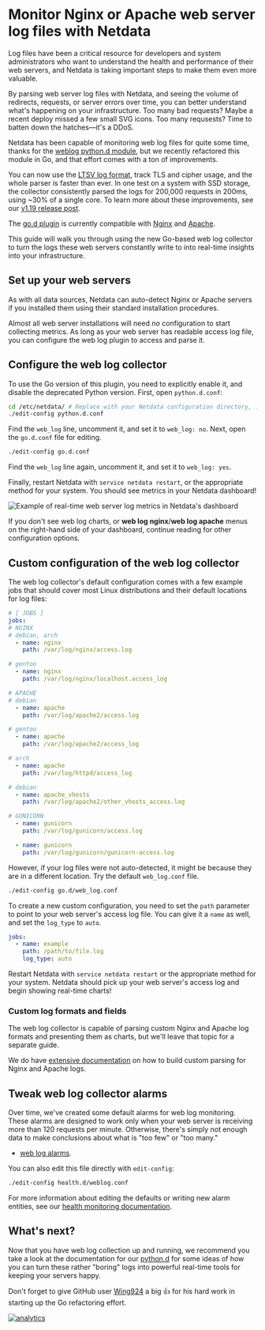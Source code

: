 <!--
title: "Monitor Nginx or Apache web server log files with Netdata"
custom_edit_url: https://github.com/netdata/netdata/edit/master/docs/guides/collect-apache-nginx-web-logs.md
-->

# Monitor Nginx or Apache web server log files with Netdata

Log files have been a critical resource for developers and system administrators who want to understand the health and
performance of their web servers, and Netdata is taking important steps to make them even more valuable.

By parsing web server log files with Netdata, and seeing the volume of redirects, requests, or server errors over time,
you can better understand what's happening on your infrastructure. Too many bad requests? Maybe a recent deploy missed a
few small SVG icons. Too many requsests? Time to batten down the hatches—it's a DDoS.

Netdata has been capable of monitoring web log files for quite some time, thanks for the [weblog python.d
module](/collectors/python.d.plugin/web_log/README.md), but we recently refactored this module in Go, and that effort
comes with a ton of improvements.

You can now use the [LTSV log format](http://ltsv.org/), track TLS and cipher usage, and the whole parser is faster than
ever. In one test on a system with SSD storage, the collector consistently parsed the logs for 200,000 requests in
200ms, using ~30% of a single core. To learn more about these improvements, see our [v1.19 release post](https://blog.netdata.cloud/posts/release-1.19/).

The [go.d plugin](https://learn.netdata.cloud/docs/agent/collectors/go.d.plugin/modules/weblog/) is currently compatible
with [Nginx](https://nginx.org/en/) and [Apache](https://httpd.apache.org/).

This guide will walk you through using the new Go-based web log collector to turn the logs these web servers
constantly write to into real-time insights into your infrastructure.

## Set up your web servers

As with all data sources, Netdata can auto-detect Nginx or Apache servers if you installed them using their standard
installation procedures.

Almost all web server installations will need _no_ configuration to start collecting metrics. As long as your web server
has readable access log file, you can configure the web log plugin to access and parse it.

## Configure the web log collector

To use the Go version of this plugin, you need to explicitly enable it, and disable the deprecated Python version.
First, open `python.d.conf`:

```bash
cd /etc/netdata/ # Replace with your Netdata configuration directory, if not /etc/netdata/
./edit-config python.d.conf
```

Find the `web_log` line, uncomment it, and set it to `web_log: no`. Next, open the `go.d.conf` file for editing.

```bash
./edit-config go.d.conf
```

Find the `web_log` line again, uncomment it, and set it to `web_log: yes`.

Finally, restart Netdata with `service netdata restart`, or the appropriate method for your system. You should see
metrics in your Netdata dashboard!

![Example of real-time web server log metrics in Netdata's
dashboard](https://user-images.githubusercontent.com/1153921/69448130-2980c280-0d15-11ea-9fa5-6dcff25a92c3.png)

If you don't see web log charts, or **web log nginx**/**web log apache** menus on the right-hand side of your dashboard,
continue reading for other configuration options.

## Custom configuration of the web log collector

The web log collector's default configuration comes with a few example jobs that should cover most Linux distributions
and their default locations for log files:

```yaml
# [ JOBS ]
jobs:
# NGINX
# debian, arch
  - name: nginx
    path: /var/log/nginx/access.log

# gentoo
  - name: nginx
    path: /var/log/nginx/localhost.access_log

# APACHE
# debian
  - name: apache
    path: /var/log/apache2/access.log

# gentoo
  - name: apache
    path: /var/log/apache2/access_log

# arch
  - name: apache
    path: /var/log/httpd/access_log

# debian
  - name: apache_vhosts
    path: /var/log/apache2/other_vhosts_access.log

# GUNICORN
  - name: gunicorn
    path: /var/log/gunicorn/access.log

  - name: gunicorn
    path: /var/log/gunicorn/gunicorn-access.log
```

However, if your log files were not auto-detected, it might be because they are in a different location. Try the default
`web_log.conf` file.

```bash
./edit-config go.d/web_log.conf
```

To create a new custom configuration, you need to set the `path` parameter to point to your web server's access log
file. You can give it a `name` as well, and set the `log_type` to `auto`.

```yaml
jobs:
  - name: example
    path: /path/to/file.log
    log_type: auto
```

Restart Netdata with `service netdata restart` or the appropriate method for your system. Netdata should pick up your
web server's access log and begin showing real-time charts!

### Custom log formats and fields

The web log collector is capable of parsing custom Nginx and Apache log formats and presenting them as charts, but we'll
leave that topic for a separate guide.

We do have [extensive
documentation](https://learn.netdata.cloud/docs/agent/collectors/go.d.plugin/modules/weblog/#custom-log-format) on how
to build custom parsing for Nginx and Apache logs.

## Tweak web log collector alarms

Over time, we've created some default alarms for web log monitoring. These alarms are designed to work only when your
web server is receiving more than 120 requests per minute. Otherwise, there's simply not enough data to make conclusions
about what is "too few" or "too many."

-   [web log alarms](https://raw.githubusercontent.com/netdata/netdata/master/health/health.d/web_log.conf).

You can also edit this file directly with `edit-config`:

```bash
./edit-config health.d/weblog.conf
```

For more information about editing the defaults or writing new alarm entities, see our [health monitoring
documentation](/health/README.md).

## What's next?

Now that you have web log collection up and running, we recommend you take a look at the documentation for our
[python.d](/collectors/python.d.plugin/web_log/README.md) for some ideas of how you can turn these rather "boring" logs
into powerful real-time tools for keeping your servers happy.

Don't forget to give GitHub user [Wing924](https://github.com/Wing924) a big 👍 for his hard work in starting up the Go
refactoring effort.

[![analytics](https://www.google-analytics.com/collect?v=1&aip=1&t=pageview&_s=1&ds=github&dr=https%3A%2F%2Fgithub.com%2Fnetdata%2Fnetdata&dl=https%3A%2F%2Fmy-netdata.io%2Fgithub%2Fdocs%2Fguides%2Fcollect-apache-nginx-web-logs&_u=MAC~&cid=5792dfd7-8dc4-476b-af31-da2fdb9f93d2&tid=UA-64295674-3)](<>)
